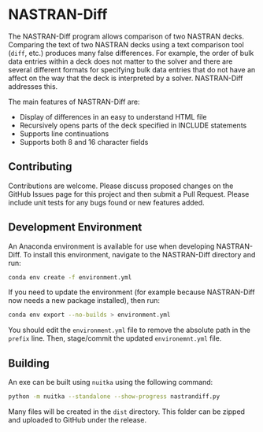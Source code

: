 # NASTRAN-Diff
The NASTRAN-Diff program allows comparison of two NASTRAN decks.
Comparing the text of two NASTRAN decks using a text comparison tool
(`diff`, etc.) produces many false differences. For example, the order
of bulk data entries within a deck does not matter to the solver and
there are several different formats for specifying bulk data entries
that do not have an affect on the way that the deck is interpreted by
a solver. NASTRAN-Diff addresses this.

The main features of NASTRAN-Diff are:

- Display of differences in an easy to understand HTML file
- Recursively opens parts of the deck specified in INCLUDE statements
- Supports line continuations
- Supports both 8 and 16 character fields

## Contributing
Contributions are welcome. Please discuss proposed changes on the GitHub
Issues page for this project and then submit a Pull Request. Please
include unit tests for any bugs found or new features added.

## Development Environment
An Anaconda environment is available for use when developing NASTRAN-Diff.
To install this environment, navigate to the NASTRAN-Diff directory and run:

```bash
conda env create -f environment.yml
```

If you need to update the environment (for example because NASTRAN-Diff now
needs a new package installed), then run:

```bash
conda env export --no-builds > environment.yml
```

You should edit the `environment.yml` file to remove the absolute path in the
`prefix` line. Then, stage/commit the updated `environemnt.yml` file.

## Building
An exe can be built using `nuitka` using the following command:

```bash
python -m nuitka --standalone --show-progress nastrandiff.py

```

Many files will be created in the `dist` directory. This folder can be zipped and
uploaded to GitHub under the release.
